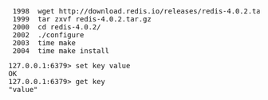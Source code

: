 
<pre>
 1998  wget http://download.redis.io/releases/redis-4.0.2.tar.gz
 1999  tar zxvf redis-4.0.2.tar.gz 
 2000  cd redis-4.0.2/
 2002  ./configure
 2003  time make
 2004  time make install
</pre>

<pre>
127.0.0.1:6379> set key value
OK
127.0.0.1:6379> get key
"value"
</pre>